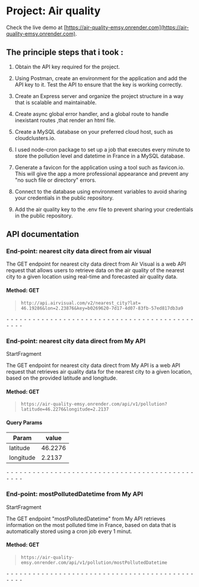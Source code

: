 # Project: Air quality

Check the live demo at [https://air-quality-emsy.onrender.com](https://air-quality-emsy.onrender.com).

## The principle steps that i took :
1. Obtain the API key required for the project.

1. Using Postman, create an environment for the application and add the API key to it. Test the API to ensure that the key is working correctly.

1. Create an Express server and organize the project structure in a way that is scalable and maintainable.

1. Create async global error handler, and a global route to handle inexistant routes ,that render an html file. 

1. Create a MySQL database on your preferred cloud host, such as cloudclusters.io.
1. I used node-cron package to set up a job that executes every minute to store the pollution level and datetime in France in a MySQL database.
1. Generate a favicon for the application using a tool such as favicon.io. This will give the app a more professional appearance and prevent any "no such file or directory" errors.

1. Connect to the database using environment variables to avoid sharing your credentials in the public repository.

1. Add the air quality key to the .env file to prevent sharing your credentials in the public repository.

## API documentation

### End-point: nearest city data direct from air visual


The GET endpoint for nearest city data direct from Air Visual is a web API request that allows users to retrieve data on the air quality of the nearest city to a given location using real-time and forecasted air quality data.
#### Method: GET
>```
>http://api.airvisual.com/v2/nearest_city?lat= 46.19286&lon=2.23876&key=b0269620-7d17-4d07-83fb-57ed817db3a9
>```

⁃ ⁃ ⁃ ⁃ ⁃ ⁃ ⁃ ⁃ ⁃ ⁃ ⁃ ⁃ ⁃ ⁃ ⁃ ⁃ ⁃ ⁃ ⁃ ⁃ ⁃ ⁃ ⁃ ⁃ ⁃ ⁃ ⁃ ⁃ ⁃ ⁃ ⁃ ⁃ ⁃ ⁃ ⁃ ⁃ ⁃ ⁃ ⁃ ⁃ ⁃ ⁃ ⁃ ⁃ ⁃ ⁃ ⁃

### End-point: nearest city data direct from My API
StartFragment

The GET endpoint for nearest city data direct from My API is a web API request that retrieves air quality data for the nearest city to a given location, based on the provided latitude and longitude.
#### Method: GET
>```
>https://air-quality-emsy.onrender.com/api/v1/pollution?latitude=46.2276&longitude=2.2137
>```
#### Query Params

|Param|value|
|---|---|
|latitude|46.2276|
|longitude|2.2137|



⁃ ⁃ ⁃ ⁃ ⁃ ⁃ ⁃ ⁃ ⁃ ⁃ ⁃ ⁃ ⁃ ⁃ ⁃ ⁃ ⁃ ⁃ ⁃ ⁃ ⁃ ⁃ ⁃ ⁃ ⁃ ⁃ ⁃ ⁃ ⁃ ⁃ ⁃ ⁃ ⁃ ⁃ ⁃ ⁃ ⁃ ⁃ ⁃ ⁃ ⁃ ⁃ ⁃ ⁃ ⁃ ⁃ ⁃

### End-point: mostPollutedDatetime from My API
StartFragment

The GET endpoint "mostPollutedDatetime" from My API retrieves information on the most polluted time in France, based on data that is automatically stored using a cron job every 1 minut.
#### Method: GET
>```
>https://air-quality-emsy.onrender.com/api/v1/pollution/mostPollutedDatetime
>```

⁃ ⁃ ⁃ ⁃ ⁃ ⁃ ⁃ ⁃ ⁃ ⁃ ⁃ ⁃ ⁃ ⁃ ⁃ ⁃ ⁃ ⁃ ⁃ ⁃ ⁃ ⁃ ⁃ ⁃ ⁃ ⁃ ⁃ ⁃ ⁃ ⁃ ⁃ ⁃ ⁃ ⁃ ⁃ ⁃ ⁃ ⁃ ⁃ ⁃ ⁃ ⁃ ⁃ ⁃ ⁃ ⁃ ⁃

